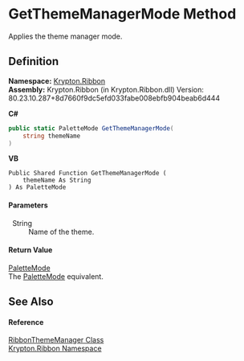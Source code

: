 # GetThemeManagerMode Method


Applies the theme manager mode.



## Definition
**Namespace:** <a href="1e9bc734-cff9-e9b8-f013-94cdac669794.md">Krypton.Ribbon</a>  
**Assembly:** Krypton.Ribbon (in Krypton.Ribbon.dll) Version: 80.23.10.287+8d7660f9dc5efd033fabe008ebfb904beab6d444

**C#**
``` C#
public static PaletteMode GetThemeManagerMode(
	string themeName
)
```
**VB**
``` VB
Public Shared Function GetThemeManagerMode ( 
	themeName As String
) As PaletteMode
```



#### Parameters
<dl><dt>  String</dt><dd>Name of the theme.</dd></dl>

#### Return Value
<a href="5a763116-fcba-0451-7e14-4d1c25fa237f.md">PaletteMode</a>  
The <a href="5a763116-fcba-0451-7e14-4d1c25fa237f.md">PaletteMode</a> equivalent.

## See Also


#### Reference
<a href="7f4727b0-6564-3556-210e-c82c0af896f8.md">RibbonThemeManager Class</a>  
<a href="1e9bc734-cff9-e9b8-f013-94cdac669794.md">Krypton.Ribbon Namespace</a>  
